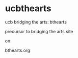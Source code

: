 ucbthearts
==========

ucb bridging the arts: bthearts

precursor to bridging the arts site

on 

bthearts.org
